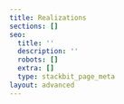 ```yaml
---
title: Realizations
sections: []
seo:
  title: ''
  description: ''
  robots: []
  extra: []
  type: stackbit_page_meta
layout: advanced
---
```

